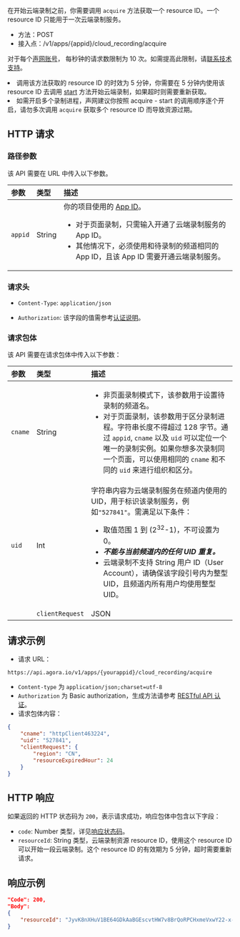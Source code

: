 
在开始云端录制之前，你需要调用 `acquire` 方法获取一个 resource ID。一个 resource ID 只能用于一次云端录制服务。

- 方法：POST
- 接入点：/v1/apps/\{appid\}/cloud_recording/acquire

对于每个[声网账号](https://docs.agora.io/cn/Agora%20Platform/get_appid_token?platform=All%20Platforms#创建-agora-账号)， 每秒钟的请求数限制为 10 次。如需提高此限制，请[联系技术支持](https://docs.agora.io/cn/Agora%20Platform/ticket?platform=All%20Platforms)。

<div class="alert note"><li>调用该方法获取的 resource ID 的时效为 5 分钟，你需要在 5 分钟内使用该 resource ID 去调用 <a href="https://docs.agora.io/cn/cloud-recording/cloud_recording_api_start?platform=RESTful"> start</a> 方法开始云端录制，如果超时则需要重新获取。<li>如需开启多个录制进程，声网建议你按照 acquire - start 的调用顺序逐个开启，请勿多次调用 <code>acquire</code> 获取多个 resource ID 而导致资源过期。</div>

## HTTP 请求

### 路径参数

该 API 需要在 URL 中传入以下参数。

| 参数    | 类型   | 描述                                                         |
| :------ | :----- | :----------------------------------------------------------- |
| `appid` | String | 你的项目使用的 [App ID](https://docs.agora.io/cn/Agora%20Platform/terms?platform=All%20Platforms#appid)。<ul><li>对于页面录制，只需输入开通了云端录制服务的 App ID。</li><li>其他情况下，必须使用和待录制的频道相同的 App ID，且该 App ID 需要开通云端录制服务。</li></ul> |

### 请求头

- `Content-Type`: `application/json`

- `Authorization`: 该字段的值需参考[认证说明](https://docs.agora.io/cn/faq/restful_authentication)。


### 请求包体

该 API 需要在请求包体中传入以下参数：

| 参数            | 类型   | 描述                                                         |
| :-------------- | :----- | :----------------------------------------------------------- |
| `cname`         | String | <ul><li> 非页面录制模式下，该参数用于设置待录制的频道名。</li><li>对于页面录制，该参数用于区分录制进程。字符串长度不得超过 128 字节。通过 `appid`, `cname` 以及 `uid` 可以定位一个唯一的录制实例。如果你想多次录制同一个页面，可以使用相同的 `cname` 和不同的 `uid` 来进行组织和区分。</li></ul> |
| `uid`           | Int | 字符串内容为云端录制服务在频道内使用的 UID，用于标识该录制服务，例如`"527841"`。需满足以下条件：<ul><li>取值范围 1 到 (2<sup>32</sup>-1)，不可设置为 0。</li><li><b><em>不能与当前频道内的任何 UID 重复。</em></b></li><li>云端录制不支持 String 用户 ID（User Account），请确保该字段引号内为整型 UID，且频道内所有用户均使用整型 UID。</li></ul> |
		| `clientRequest` | JSON   | 特定的客户请求参数，对于该请求包含以下参数：<ul><li>`region`：（选填）String 类型，用于限定云端录制服务访问的区域。一旦指定了访问区域，云端录制服务将不会访问指定区域以外的服务器。区域可设为：`"CN"`（中国大陆），`"AP"`（除中国大陆以外的亚洲区域），`"EU"`（欧洲），`"NA"`（北美）。调用 `start` 方法时第三方云存储的 `region` 必须必须与该参数一致。</li><li> `resourceExpiredHour`：（选填）Number 类型，单位为小时，用于设置云端录制 RESTful API 的调用时效，从成功开启云端录制并获得 `sid` （录制 ID）后开始计算。<div class="alert note"><ul><li>超时后，你将无法调用 `query`，`update`，`updateLayout` 和 `stop` 方法。</li><li>`resourceExpiredHour` 需大于等于 `1`， 且小于等于 `720`，默认值为 `72`。</li></ul></div></li><li>`scene`：（选填）Number 类型，用于设置云端录制资源使用场景：<ul><li>`0`：（默认）实时音视频录制或[延时混音](https://docs.agora.io/cn/cloud-recording/cloud_recording_individual_nontranscoding?platform=RESTful#实现延时混音)：<ul><li>实时音视频录制：录制服务会在录制结束后将录制文件在 20 分钟内（特殊情况会到 24 小时以上）上传至你指定的第三方云存储。<li>延时混音：录制服务会在录制结束后 24 小时内（特殊情况下会到 48 小时以上）将指定频道内所有 UID 的录制文件合并并转码生成一个 MP3/M4A/AAC 文件，并将文件上传至你指定的第三方云存储。该场景仅适用于音频单流不转码录制模式。</ul></li><li>`1`：页面录制。</li><li>`2`：延时转码。设置该场景后，录制服务会在录制后 24 小时内（特殊情况下会到 48 小时以上）对录制文件进行转码生成 MP4 文件，并将 MP4 文件上传至你指定的第三方云存储。该场景仅适用于单流录制模式。你需要同时在 `start` 方法中设置 `appsCollection` 参数。</li></ul></li></ul> |

## 请求示例

- 请求 URL：

```http
https://api.agora.io/v1/apps/{yourappid}/cloud_recording/acquire
```

- `Content-type` 为 `application/json;charset=utf-8`
- `Authorization` 为 Basic authorization，生成方法请参考 [RESTful API 认证](https://docs.agora.io/cn/faq/restful_authentication)。
- 请求包体内容：

```json
{
    "cname": "httpClient463224",
    "uid": "527841",
    "clientRequest": {
        "region": "CN",
        "resourceExpiredHour": 24
    }
}
```

## HTTP 响应
如果返回的 HTTP 状态码为 `200`，表示请求成功，响应包体中包含以下字段：

- `code`: Number 类型，详见[响应状态码](./common_errors?platform=RESTful#响应状态码)。
- `resourceId`: String 类型，云端录制资源 resource ID，使用这个 resource ID 可以开始一段云端录制。这个 resource ID 的有效期为 5 分钟，超时需要重新请求。

## 响应示例

```json
"Code": 200,
"Body":
{
    "resourceId": "JyvK8nXHuV1BE64GDkAaBGEscvtHW7v8BrQoRPCHxmeVxwY22-x-kv4GdPcjZeMzoCBUCOr9q-k6wBWMC7SaAkZ_4nO3JLqYwM1bL1n6wKnnD9EC9waxJboci9KUz2WZ4YJrmcJmA7xWkzs_L3AnNwdtcI1kr_u1cWFmi9BWAWAlNd7S7gfoGuH0tGi6CNaOomvr7-ILjPXdCYwgty1hwT6tbAuaW1eqR0kOYTO0Z1SobpBxu1czSFh1GbzGvTZG"
}
```

